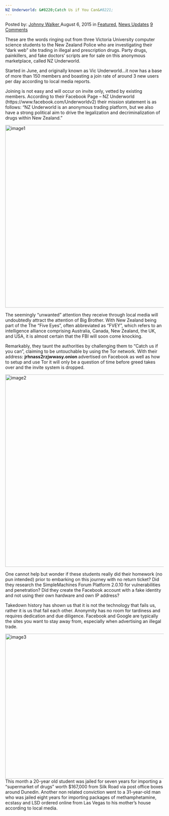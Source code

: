 ```yaml
---
NZ Underworld: &#8220;Catch Us if You Can&#8221;
---
```

<article class="post-listing post-11189 post type-post status-publish format-standard has-post-thumbnail hentry category-deepdot-news category-news-updates tag-catch">
<div class="post-inner">
<p class="post-meta">
<span>Posted by: <a href="https://www.deepdotweb.com/author/johnnywalker/" title="">Johnny Walker </a></span>
<span>August 6, 2015</span>
<span>in <a href="https://www.deepdotweb.com/category/deepdot-news/" rel="category tag">Featured</a>, <a href="https://www.deepdotweb.com/category/news-updates/" rel="category tag">News Updates</a></span>
<span><a href="https://www.deepdotweb.com/2015/08/06/nz-underworld-catch-us-if-you-can/#comments">9 Comments</a></span>
</p>
<div class="clear"></div>
<div class="entry">
<p>These are the words ringing out from three Victoria University computer science students to the New Zealand Police who are investigating their &#8220;dark web&#8221; site trading in illegal and prescription drugs. Party drugs, painkillers, and fake doctors&#8217; scripts are for sale on this anonymous marketplace, called NZ Underworld.</p>
<p>Started in June, and originally known as Vic Underworld…it now has a base of more than 150 members and boasting a join rate of around 3 new users per day according to local media reports.</p>
<p>Joining is not easy and will occur on invite only, vetted by existing members. According to their Facebook Page – NZ Underworld (https://www.facebook.com/Underworldv2) their mission statement is as follows: “NZ Underworld is an anonymous trading platform, but we also have a strong political aim to drive the legalization and decriminalization of drugs within New Zealand.”</p>
<p><a href="https://www.deepdotweb.com/wp-content/uploads/2015/08/image1.png"><img class="aligncenter  wp-image-11190" src="https://www.deepdotweb.com/wp-content/uploads/2015/08/image1.png" alt="image1" width="573" height="580" srcset="https://www.deepdotweb.com/wp-content/uploads/2015/08/image1.png 865w, https://www.deepdotweb.com/wp-content/uploads/2015/08/image1-297x300.png 297w, https://www.deepdotweb.com/wp-content/uploads/2015/08/image1-55x55.png 55w, https://www.deepdotweb.com/wp-content/uploads/2015/08/image1-50x50.png 50w" sizes="(max-width: 573px) 100vw, 573px" /></a></p>
<p>The seemingly “unwanted” attention they receive through local media will undoubtedly attract the attention of Big Brother. With New Zealand being part of the The &#8220;Five Eyes&#8221;, often abbreviated as &#8220;FVEY&#8221;, which refers to an intelligence alliance comprising Australia, Canada, New Zealand, the UK, and USA, it is almost certain that the FBI will soon come knocking.</p>
<p>Remarkably, they taunt the authorities by challenging them to “Catch us if you can”, claiming to be untouchable by using the Tor network. With their address: <strong>jrhnass2rzjwwasy.onion </strong>advertised on Facebook as well as how to setup and use Tor it will only be a question of time before greed takes over and the invite system is dropped.</p>
<p><a href="https://www.deepdotweb.com/wp-content/uploads/2015/08/image2.png"><img class="aligncenter  wp-image-11191" src="https://www.deepdotweb.com/wp-content/uploads/2015/08/image2.png" alt="image2" width="597" height="611" srcset="https://www.deepdotweb.com/wp-content/uploads/2015/08/image2.png 880w, https://www.deepdotweb.com/wp-content/uploads/2015/08/image2-293x300.png 293w, https://www.deepdotweb.com/wp-content/uploads/2015/08/image2-55x55.png 55w, https://www.deepdotweb.com/wp-content/uploads/2015/08/image2-50x50.png 50w" sizes="(max-width: 597px) 100vw, 597px" /></a></p>
<p>One cannot help but wonder if these students really did their homework (no pun intended) prior to embarking on this journey with no return ticket? Did they research the SimpleMachines Forum Platform 2.0.10 for vulnerabilities and penetration? Did they create the Facebook account with a fake identity and not using their own hardware and own IP address?</p>
<p>Takedown history has shown us that it is not the technology that fails us, rather it is us that fail each other. Anonymity has no room for tardiness and requires dedication and due diligence. Facebook and Google are typically the sites you want to stay away from, especially when advertising an illegal trade.</p>
<p><a href="https://www.deepdotweb.com/wp-content/uploads/2015/08/image3.jpg"><img class="aligncenter size-full wp-image-11192" src="https://www.deepdotweb.com/wp-content/uploads/2015/08/image3.jpg" alt="image3" width="620" height="460" srcset="https://www.deepdotweb.com/wp-content/uploads/2015/08/image3.jpg 620w, https://www.deepdotweb.com/wp-content/uploads/2015/08/image3-300x223.jpg 300w" sizes="(max-width: 620px) 100vw, 620px" /></a><br />
    This month a 20-year old student was jailed for seven years for importing a &#8220;supermarket of drugs&#8221; worth $167,000 from Silk Road via post office boxes around Dunedin. Another non related conviction went to a 31-year-old man who was jailed eight years for importing packages of methamphetamine, ecstasy and LSD ordered online from Las Vegas to his mother&#8217;s house according to local media.</p>
</div>
<span style="display:none"><a href="https://www.deepdotweb.com/tag/catch/" rel="tag">catch</a></span> <span style="display:none" class="updated">2015-08-06</span>
<div style="display:none" class="vcard author" itemprop="author" itemscope itemtype="http://schema.org/Person"><strong class="fn" itemprop="name"><a href="https://www.deepdotweb.com/author/johnnywalker/" title="Posts by Johnny Walker" rel="author">Johnny Walker</a></strong></div>
</div>
</article>

